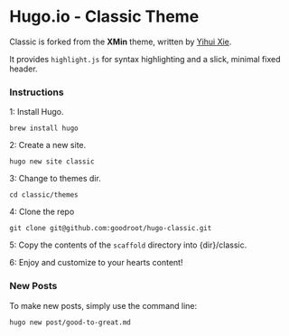 # Hugo.io - Classic Theme

Classic is forked from the **XMin** theme, written by [Yihui Xie](https://yihui.name).

It provides `highlight.js` for syntax highlighting and a slick, minimal fixed header.

### Instructions

1: Install Hugo.

```
brew install hugo
```

2: Create a new site.

```
hugo new site classic
```

3: Change to themes dir.

```
cd classic/themes
```

4: Clone the repo

```
git clone git@github.com:goodroot/hugo-classic.git
```

5: Copy the contents of the `scaffold` directory into {dir}/classic.

6: Enjoy and customize to your hearts content!

### New Posts

To make new posts, simply use the command line:

```
hugo new post/good-to-great.md
```
